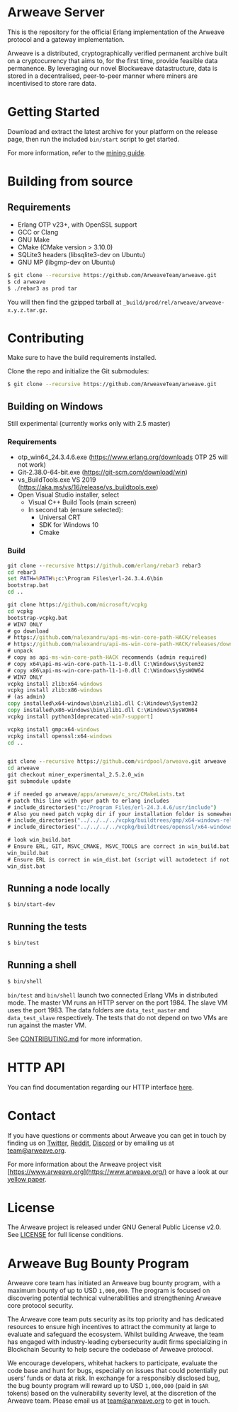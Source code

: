 # Arweave Server

This is the repository for the official Erlang implementation of the Arweave
protocol and a gateway implementation.

Arweave is a distributed, cryptographically verified permanent archive built
on a cryptocurrency that aims to, for the first time, provide feasible data
permanence. By leveraging our novel Blockweave datastructure, data is stored
in a decentralised, peer-to-peer manner where miners are incentivised to
store rare data.

# Getting Started

Download and extract the latest archive for your platform on the release
page, then run the included `bin/start` script to get started.

For more information, refer to the [mining guide](https://docs.arweave.org/info/mining/mining-guide).

# Building from source

## Requirements

- Erlang OTP v23+, with OpenSSL support
- GCC or Clang
- GNU Make
- CMake (CMake version > 3.10.0)
- SQLite3 headers (libsqlite3-dev on Ubuntu)
- GNU MP (libgmp-dev on Ubuntu)

```sh
$ git clone --recursive https://github.com/ArweaveTeam/arweave.git
$ cd arweave
$ ./rebar3 as prod tar
```

You will then find the gzipped tarball at `_build/prod/rel/arweave/arweave-x.y.z.tar.gz`.

# Contributing

Make sure to have the build requirements installed.

Clone the repo and initialize the Git submodules:
```sh
$ git clone --recursive https://github.com/ArweaveTeam/arweave.git
```

## Building on Windows

Still experimental (currently works only with 2.5 master)

### Requirements

- otp_win64_24.3.4.6.exe (https://www.erlang.org/downloads OTP 25 will not work)
- Git-2.38.0-64-bit.exe (https://git-scm.com/download/win)
- vs_BuildTools.exe VS 2019 (https://aka.ms/vs/16/release/vs_buildtools.exe)
- Open Visual Studio installer, select
  - Visual C++ Build Tools (main screen)
  - In second tab (ensure selected):
    - Universal CRT
    - SDK for Windows 10
    - Cmake
  
### Build

```bat
git clone --recursive https://github.com/erlang/rebar3 rebar3
cd rebar3
set PATH=%PATH%;c:\Program Files\erl-24.3.4.6\bin
bootstrap.bat
cd ..

git clone https://github.com/microsoft/vcpkg
cd vcpkg
bootstrap-vcpkg.bat
# WIN7 ONLY
# go download
# https://github.com/nalexandru/api-ms-win-core-path-HACK/releases
# https://github.com/nalexandru/api-ms-win-core-path-HACK/releases/download/0.3.1/api-ms-win-core-path-blender-0.3.1.zip
# unpack
# copy as api-ms-win-core-path-HACK recommends (admin required)
# copy x64\api-ms-win-core-path-l1-1-0.dll C:\Windows\System32
# copy x86\api-ms-win-core-path-l1-1-0.dll C:\Windows\SysWOW64
# WIN7 ONLY
vcpkg install zlib:x64-windows
vcpkg install zlib:x86-windows
# (as admin)
copy installed\x64-windows\bin\zlib1.dll C:\Windows\System32
copy installed\x86-windows\bin\zlib1.dll C:\Windows\SysWOW64
vcpkg install python3[deprecated-win7-support]

vcpkg install gmp:x64-windows
vcpkg install openssl:x64-windows
cd ..


git clone --recursive https://github.com/virdpool/arweave.git arweave
cd arweave
git checkout miner_experimental_2.5.2.0_win
git submodule update

# if needed go arweave/apps/arweave/c_src/CMakeLists.txt
# patch this line with your path to erlang includes
# include_directories("c:/Program Files/erl-24.3.4.6/usr/include")
# Also you need patch vcpkg dir if your installation folder is somewhere else then recommended path before
# include_directories("../../../../vcpkg/buildtrees/gmp/x64-windows-rel")
# include_directories("../../../../vcpkg/buildtrees/openssl/x64-windows-rel/include")

# look win_build.bat
# Ensure ERL, GIT, MSVC_CMAKE, MSVC_TOOLS are correct in win_build.bat (script will autodetect if not exists)
win_build.bat
# Ensure ERL is correct in win_dist.bat (script will autodetect if not exists)
win_dist.bat

```

## Running a node locally

```sh
$ bin/start-dev
```

## Running the tests

```sh
$ bin/test
```

## Running a shell

```sh
$ bin/shell
```

`bin/test` and `bin/shell` launch two connected Erlang VMs in distributed mode. The
master VM runs an HTTP server on the port 1984. The slave VM uses the
port 1983. The data folders are `data_test_master` and `data_test_slave`
respectively. The tests that do not depend on two VMs are run against the
master VM.

See [CONTRIBUTING.md](CONTRIBUTING.md) for more information.

# HTTP API

You can find documentation regarding our HTTP interface [here](http_iface_docs.md).

# Contact

If you have questions or comments about Arweave you can get in touch by
finding us on [Twitter](https://twitter.com/ArweaveTeam/), [Reddit](https://www.reddit.com/r/arweave), [Discord](https://discord.gg/DjAFMJc) or by
emailing us at team@arweave.org.


For more information about the Arweave project visit [https://www.arweave.org](https://www.arweave.org/)
or have a look at our [yellow paper](https://www.arweave.org/files/arweave-yellowpaper.pdf).

# License

The Arweave project is released under GNU General Public License v2.0.
See [LICENSE](LICENSE.md) for full license conditions.

# Arweave Bug Bounty Program

Arweave core team has initiated an Arweave bug bounty program, with a maximum bounty of up to USD `1,000,000`. The program is focused on discovering potential technical vulnerabilities and strengthening Arweave core protocol security.

The Arweave core team puts security as its top priority and has dedicated resources to ensure high incentives to attract the community at large to evaluate and safeguard the ecosystem. Whilst building Arweave, the team has engaged with industry-leading cybersecurity audit firms specializing in Blockchain Security to help secure the codebase of Arweave protocol.

We encourage developers, whitehat hackers to participate, evaluate the code base and hunt for bugs, especially on issues that could potentially put users’ funds or data at risk. In exchange for a responsibly disclosed bug, the bug bounty program will reward up to USD `1,000,000` (paid in `$AR` tokens) based on the vulnerability severity level, at the discretion of the Arweave team. Please email us at team@arweave.org to get in touch.
